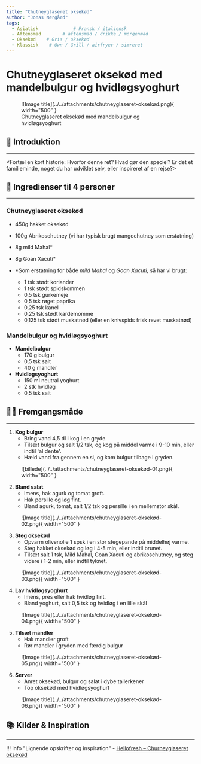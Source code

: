 ```yaml
---
title: "Chutneyglaseret oksekød"
author: "Jonas Nørgård"
tags:
  - Asiatisk             # Fransk / italiensk
  - Aftensmad        # aftensmad / drikke / morgenmad
  - Oksekød    # Gris / oksekød
  - Klassisk    # Own / Grill / airfryer / simreret
---
```


# Chutneyglaseret oksekød med mandelbulgur og hvidløgsyoghurt

<figure markdown="span">
  ![Image title](../../attachments/chutneyglaseret-oksekød.png){ width="500" }
  <figcaption>Chutneyglaseret oksekød med mandelbulgur og hvidløgsyoghurt</figcaption>
</figure>

## 📝 Introduktion
---

<Fortæl en kort historie: Hvorfor denne ret? Hvad gør den speciel? Er det et familieminde, noget du har udviklet selv, eller inspireret af en rejse?>

## 🛒 Ingredienser til 4 personer
---

### Chutneyglaseret oksekød
- 450g hakket oksekød
- 100g Abrikoschutney (vi har typisk brugt mangochutney som erstatning)
- 8g mild Mahal*
- 8g Goan Xacuti*

- *Som erstatning for både _mild Mahal_ og _Goan Xacuti_, så har vi brugt:
   - 1 tsk stødt koriander
   - 1 tsk stødt spidskommen
   - 0,5 tsk gurkemeje
   - 0,5 tsk røget paprika
   - 0,25 tsk kanel
   - 0,25 tsk stødt kardemomme
   - 0,125 tsk stødt muskatnød (eller en knivspids frisk revet muskatnød) 


### Mandelbulgur og hvidløgsyoghurt
- __Mandelbulgur__
    - 170 g bulgur
    - 0,5 tsk salt
    - 40 g mandler
- __Hvidløgsyoghurt__
    - 150 ml neutral yoghurt
    - 2 stk hvidløg
    - 0,5 tsk salt


## 👩‍🍳 Fremgangsmåde
---

1. **Kog bulgur**
    - Bring vand 4,5 dl i kog i en gryde.
    - Tilsæt bulgur og salt 1/2 tsk, og kog på middel varme i 9-10 min, eller indtil 'al dente'.
    - Hæld vand fra gennem en si, og kom bulgur tilbage i gryden.

<figure markdown="span">
  ![billede](../../attachments/chutneyglaseret-oksekød-01.png){ width="500" }
</figure>


2. **Bland salat**
    - Imens, hak agurk og tomat groft.
    - Hak persille og løg fint.
    - Bland agurk, tomat, salt 1/2 tsk og persille i en mellemstor skål.


<figure markdown="span">
  ![Image title](../../attachments/chutneyglaseret-oksekød-02.png){ width="500" }
</figure>


3. **Steg oksekød**
   - Opvarm olivenolie 1 spsk i en stor stegepande på middelhøj varme.
   - Steg hakket oksekød og løg i 4-5 min, eller indtil brunet.
   - Tilsæt salt 1 tsk, Mild Mahal, Goan Xacuti og abrikoschutney, og steg videre i 1-2 min, eller indtil tyknet. 


<figure markdown="span">
  ![Image title](../../attachments/chutneyglaseret-oksekød-03.png){ width="500" }
</figure>


4. **Lav hvidløgsyoghurt**
    - Imens, pres eller hak hvidløg fint.
    - Bland yoghurt, salt 0,5 tsk og hvidløg i en lille skål


<figure markdown="span">
  ![Image title](../../attachments/chutneyglaseret-oksekød-04.png){ width="500" }
</figure>


5. **Tilsæt mandler**
    - Hak mandler groft
    - Rør mandler i gryden med færdig bulgur


<figure markdown="span">
  ![Image title](../../attachments/chutneyglaseret-oksekød-05.png){ width="500" }
</figure>


6. **Server**
    - Anret oksekød, bulgur og salat i dybe tallerkener
    - Top oksekød med hvidløgsyoghurt


<figure markdown="span">
  ![Image title](../../attachments/chutneyglaseret-oksekød-06.png){ width="500" }
</figure>


## 📚 Kilder & Inspiration
---

!!! info "Lignende opskrifter og inspiration"
    - [Hellofresh – Churneyglaseret oksekød](https://www.hellofresh.dk/recipes/chutneyglaseret-oksekod-64ae8d12b22c4a8c5919aa32)

